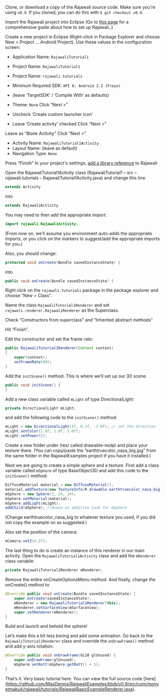 Clone, or download a copy of the Rajawali source code. Make sure you're using `v0.9`. If you cloned, you can do this with `$ git checkout v0.9`.

Import the Rajawali project into Eclipse (Go to [this page](https://github.com/MasDennis/Rajawali/wiki/Importing-Rajawali-and-RajawaliExamples) for a comprehensive guide about how to set up Rajawali..)

Create a new project in Eclipse (Right-click in Package Explorer and choose New > Project … Android Project). Use these values in the configuration screen:
* Application Name: `RajawaliTutorial1`
* Project Name: `RajawaliTutorial1`
* Project Name: `rajawali.tutorials`
* Minimum Required SDK: `API 8: Android 2.2 (Froyo)`
* (leave ‘TargetSDK’ / ‘Compile With’ as defaults)
* Theme: `None`
Click “Next >”

* Uncheck ‘Create custom launcher icon’
* Leave ‘Create activity’ checked
Click “Next >”

Leave as “Blank Activity”
Click “Next >”

* Activity Name: `RajawaliTutorial1Activity`
* Layout Name: (leave as default)
* Navigation Type: `None`

Press “Finish”
In your project's settings, [add a library reference](https://developer.android.com/tools/projects/projects-eclipse.html#ReferencingLibraryProject) to Rajawali

Open the RajawaliTutorial1Activity class (RajawaliTutorial1 – src – rajawali.tutorials – RajawaliTutorial1Activity.java) and change this line: 
``` java
extends Activity
```
into
``` java
extends RajawaliActivity
```

You may need to then add the appropriate import:
``` java
import rajawali.RajawaliActivity;
```
(From now on, we’ll assume you environment auto-adds the appropriate imports, or you click on the markers to suggest/add the appropriate imports for you.)

Also, you should change:
``` java
protected void onCreate(Bundle savedInstanceState) {
```
into
``` java
public void onCreate(Bundle savedInstanceState) {
```


Right click on the `rajawali.tutorials` package in the package explorer and choose “New > Class”. 

Name the class `RajawaliTutorial1Renderer` and set `rajawali.renderer.RajawaliRenderer` as the Superclass.

Check “Constructors from superclass” and “Inherited abstract methods”

Hit “Finish”.

Edit the constructor and set the frame rate:

``` java
public RajawaliTutorial1Renderer(Context context)
{
	super(context);
	setFrameRate(60);
}
```
 
Add the `initScene()` method. This is where we’ll set up our 3D scene.
``` java
public void initScene() {
}
```
Add a new class variable called `mLight` of type DirectionalLight:
``` java
private DirectionalLight mLight;
```

and add the following code to the `initScene()` method:

``` java
mLight = new DirectionalLight(1f, 0.2f, -1.0f); // set the direction
mLight.setColor(1.0f, 1.0f, 1.0f);
mLight.setPower(2);
```

Create a new folder under /res/ called drawable-nodpi and place your texture there.
(You can copy/paste the “earthtruecolor_nasa_big.jpg” from the same folder in the RajawaliExamples project if you have it installed.)

Next we are going to create a simple sphere and a texture.
First add a class variable called `mSphere` of type BaseObject3D and add this code to the `initScene()` method:
``` java
DiffuseMaterial material = new DiffuseMaterial();
material.addTexture(new TextureInfo(R.drawable.earthtruecolor_nasa_big));
mSphere = new Sphere(1, 24, 24);
mSphere.setMaterial(material);
mSphere.addLight(mLight);
addChild(mSphere); //Queue an addition task for mSphere
```
(Change earthtruecolor_nasa_big to whatever texture you used, if you did not copy the example on as suggested.)

Also set the position of the camera:
``` java
mCamera.setZ(4.2f);
```
The last thing to do is create an instance of this renderer in our main activity. Open the `RajawaliTutorial1Activity` class and add the `mRenderer` class variable:
``` java
private RajawaliTutorial1Renderer mRenderer; 
```

Remove the entire onCreateOptionsMenu method.
And finally, change the onCreate() method to:

``` java
@Override public void onCreate(Bundle savedInstanceState) {
	super.onCreate(savedInstanceState);
	mRenderer = new RajawaliTutorial1Renderer(this);
	mRenderer.setSurfaceView(mSurfaceView);
	super.setRenderer(mRenderer);
}
```
Build and launch and behold the sphere!

Let’s make this a bit less boring and add some animation.
Go back to the `RajawaliTutorial1Renderer` class and override the `onDrawFrame()` method and add y-axis rotation:
``` java
@Override public void onDrawFrame(GL10 glUnused) {
	super.onDrawFrame(glUnused);
	mSphere.setRotY(mSphere.getRotY() + 1);
}
```
That’s it. Very basic tutorial here.
You can view the full source code [here] (https://github.com/MasDennis/RajawaliExamples/blob/v0.9/src/com/monyetmabuk/rajawali/tutorials/RajawaliBasicExampleRenderer.java).